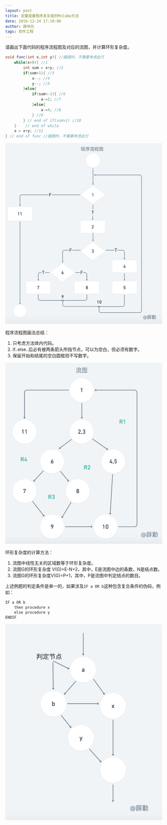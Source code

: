 ```yaml
---
layout: post
title: 定量度量程序复杂度的McCabe方法
date: 2019-12-24 17:10:00
author: 薛师兄
tags: 软件工程
---
```

请画出下面代码的程序流程图及对应的流图，并计算环形复杂度。

```java
void func(int x,int y){ //画图时，不需要考虑此行
    while(x>0){ //1
    	int sum = x+y; //2
        if(sum>1){ //3
            x--; //4
            y--; //5
        }else{
            if(sum<-1){ //6
                a-=2; //7
            }else{
                a-=4; //8
            } //9
        } // end of if(sum>1) //10
    }    // end of while
    x = x+y; //11
} // end of func //画图时，不需要考虑此行
```

![](./20191224定量度量程序复杂度的McCabe方法/1136672-20191224170707800-786958644.png)

程序流程图画法总结：
1. 只考虑方法体内代码。
2. if..else..后必有被两条箭头所指节点，可以为空白，但必须有数字。
3. 保留开始和结尾的空白圆框但不写数字。

![](./20191224定量度量程序复杂度的McCabe方法/1136672-20191224170708174-1764816908.png)

环形复杂度的计算方法：

1. 流图中线性无关的区域数等于环形复杂度。
2. 流图G的环形复杂度 V(G)=E-N+2，其中，E是流图中边的条数，N是结点数。
3. 流图G的环形复杂度V(G)=P+1，其中，P是流图中判定结点的数目。

上述例题的判定条件是单一的，如果涉及`IF a OR b`这种包含复合条件的伪码，例如：

```pdl
IF a OR b
    then procedure x
    else procedure y
ENDIF
```

![](./20191224定量度量程序复杂度的McCabe方法/1136672-20191224170708594-1794694413.png)